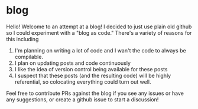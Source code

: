 # blog
Hello! Welcome to an attempt at a blog! I decided to just use plain old github so I could experiment with a "blog as code." There's a variety of reasons for this including

1) I'm planning on writing a lot of code and I wan't the code to always be compilable.
2) I plan on updating posts and code continuously
3) I like the idea of version control being available for these posts
4) I suspect that these posts (and the resulting code) will be highly referential, so colocating everything could turn out well.

Feel free to contribute PRs against the blog if you see any issues or have any suggestions, or create a github issue to start a discussion!